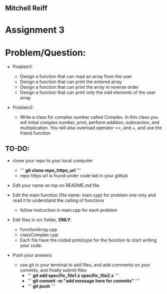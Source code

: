 ## Mitchell Reiff
# Assignment 3


# Problem/Question:
- Problem1: 
  - Design a function that can read an array from the user 
  - Design a function that can print the entered array 
  - Design a function that can print the array in reverse order 
  - Design a function that can print only the odd elements of the user array
  

- Problem2: 
  - Write a class for complex number called Complex. In this class you will initial complex number, print, perform addition,
    subtraction, and multiplication.
    You will also overload operator <<, and +, and use the friend function

## TO-DO:
  - clone your repo to your local computer
    - ''' <b>git clone repo_https_url</b> '''
    - repo https url is found under code tab in your github
  - Edit your name on top on README.md file.
  - Edit the main function (file name: main.cpp) for problem one only and read it to understand the calling of functions
    - follow instruction in main.cpp for each problem
  - Edit files in src folder, <b>ONLY</b>:
    - functionArray.cpp
    - classComplex.cpp
    - Each file have the coded prototype for the function to start writing your code.
  
  - Push your answers
    - use git in your terminal to add files, and add comments on your commits, and finally submit files
      - ''' <b>git add specific_file1.x specific_file2.x</b> '''
      - ''' <b>git commit -m "add message here for commits"</b> '''
      - ''' <b>git push</b> ''' 
     
    
      
    
